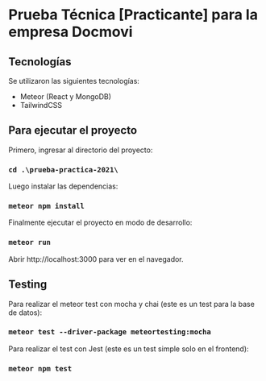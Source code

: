 # Prueba Técnica [Practicante] para la empresa Docmovi
 
## Tecnologías
Se utilizaron las siguientes tecnologías:
- Meteor (React y MongoDB)
- TailwindCSS

## Para ejecutar el proyecto

Primero, ingresar al directorio del proyecto:
### `cd .\prueba-practica-2021\`

Luego instalar las dependencias:

### `meteor npm install`

Finalmente ejecutar el proyecto en modo de desarrollo:

### `meteor run`

Abrir http://localhost:3000 para ver en el navegador.

## Testing

Para realizar el meteor test con mocha y chai (este es un test para la base de datos):

### `meteor test --driver-package meteortesting:mocha`

Para realizar el test con Jest (este es un test simple solo en el frontend):

### `meteor npm test`

